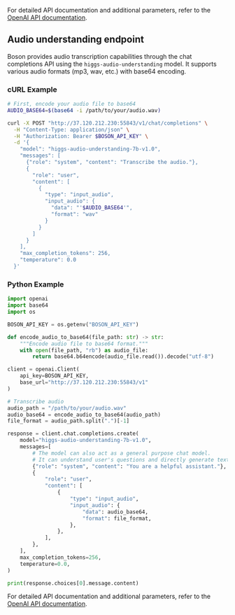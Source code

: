 
For detailed API documentation and additional parameters, refer to the [OpenAI API documentation](https://platform.openai.com/docs/api-reference/chat).

## Audio understanding endpoint

Boson provides audio transcription capabilities through the chat completions API using the `higgs-audio-understanding` model. It supports various audio formats (mp3, wav, etc.) with base64 encoding.

### cURL Example
```bash
# First, encode your audio file to base64
AUDIO_BASE64=$(base64 -i /path/to/your/audio.wav)

curl -X POST "http://37.120.212.230:55843/v1/chat/completions" \
  -H "Content-Type: application/json" \
  -H "Authorization: Bearer $BOSON_API_KEY" \
  -d '{
    "model": "higgs-audio-understanding-7b-v1.0",
    "messages": [
      {"role": "system", "content": "Transcribe the audio."},
      {
        "role": "user",
        "content": [
          {
            "type": "input_audio",
            "input_audio": {
              "data": "'$AUDIO_BASE64'",
              "format": "wav"
            }
          }
        ]
      }
    ],
    "max_completion_tokens": 256,
    "temperature": 0.0
  }'
```

### Python Example
```python
import openai
import base64
import os

BOSON_API_KEY = os.getenv("BOSON_API_KEY")

def encode_audio_to_base64(file_path: str) -> str:
    """Encode audio file to base64 format."""
    with open(file_path, "rb") as audio_file:
        return base64.b64encode(audio_file.read()).decode("utf-8")

client = openai.Client(
    api_key=BOSON_API_KEY,
    base_url="http://37.120.212.230:55843/v1"
)

# Transcribe audio
audio_path = "/path/to/your/audio.wav"
audio_base64 = encode_audio_to_base64(audio_path)
file_format = audio_path.split(".")[-1]

response = client.chat.completions.create(
    model="higgs-audio-understanding-7b-v1.0",
    messages=[
        # The model can also act as a general purpose chat model.
        # It can understand user's questions and directly generate text responses.
        {"role": "system", "content": "You are a helpful assistant."},
        {
            "role": "user",
            "content": [
                {
                    "type": "input_audio",
                    "input_audio": {
                        "data": audio_base64,
                        "format": file_format,
                    },
                },
            ],
        },
    ],
    max_completion_tokens=256,
    temperature=0.0,
)

print(response.choices[0].message.content)
```

For detailed API documentation and additional parameters, refer to the [OpenAI API documentation](http://platform.openai.com/docs/api-reference/chat).
